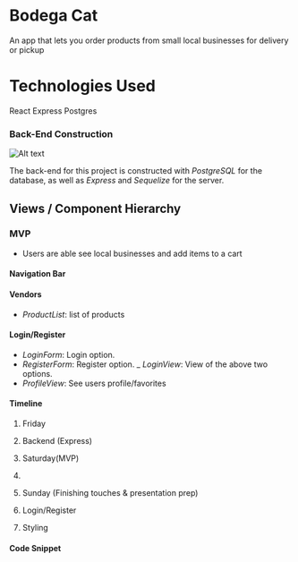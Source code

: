 # Bodega Cat
An app that lets you order products from small local businesses for delivery or pickup

# Technologies Used 
React
Express
Postgres

### Back-End Construction
![Alt text](.png)


The back-end for this project is constructed with _PostgreSQL_ for the database, as well as _Express_ and _Sequelize_ for the server.


## Views / Component Hierarchy

### MVP
- Users are able see local businesses and add items to a cart 

#### Navigation Bar


#### Vendors
- _ProductList_: list of products



#### Login/Register
- _LoginForm_: Login option.
- _RegisterForm_: Register option.
_ _LoginView_: View of the above two options.
- _ProfileView_: See users profile/favorites

#### Timeline
1. Friday
  1. Backend (Express)
    
2. Saturday(MVP)
  1. 
3. Sunday (Finishing touches & presentation prep)
  1. Login/Register
  2. Styling


#### Code Snippet

   

